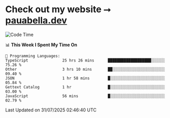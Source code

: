 # Check out my website ⭢ [pauabella.dev](https://pauabella.dev)

<!--START_SECTION:waka-->
![Code Time](http://img.shields.io/badge/Code%20Time-4%2C660%20hrs-blue)

📊 **This Week I Spent My Time On** 

```text
💬 Programming Languages: 
TypeScript               25 hrs 26 mins      ███████████████████░░░░░░   75.26 % 
Other                    3 hrs 10 mins       ██░░░░░░░░░░░░░░░░░░░░░░░   09.40 % 
JSON                     1 hr 58 mins        █░░░░░░░░░░░░░░░░░░░░░░░░   05.84 % 
Gettext Catalog          1 hr                █░░░░░░░░░░░░░░░░░░░░░░░░   03.00 % 
JavaScript               56 mins             █░░░░░░░░░░░░░░░░░░░░░░░░   02.79 % 
```


 Last Updated on 31/07/2025 02:46:40 UTC
<!--END_SECTION:waka-->
